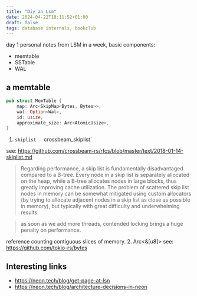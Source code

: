 ```yaml
---
title: "Diy an Lsm"
date: 2024-04-22T18:11:52+01:00
draft: false
tags: database internals, bookclub
---
```



day 1 personal notes from LSM in a week, basic components:

- memtable
- SSTable
- WAL

## a memtable

```rust
pub struct MemTable {
    map: Arc<SkipMap<Bytes, Bytes>>,
    wal: Option<Wal>,
    id: usize,
    approximate_size: Arc<AtomicUsize>,
}
```

1. `skiplist - `crossbeam_skiplist`

see: https://github.com/crossbeam-rs/rfcs/blob/master/text/2018-01-14-skiplist.md
> Regarding performance, a skip list is fundamentally disadvantaged compared to a B-tree. Every node in a skip list is separately allocated on the heap, while a B-tree allocates nodes in large blocks, thus greatly improving cache utilization. The problem of scattered skip list nodes in memory can be somewhat mitigated using custom allocators (by trying to allocate adjacent nodes in a skip list as close as possible in memory), but typically with great difficulty and underwhelming results.

> as soon as we add more threads, contended locking brings a huge penalty on performance.

reference counting contiguous slices of memory.
2. Arc<&[u8]> see: https://github.com/tokio-rs/bytes

## Interesting links
- https://neon.tech/blog/get-page-at-lsn
- https://neon.tech/blog/architecture-decisions-in-neon
